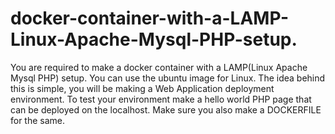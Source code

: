 # docker-container-with-a-LAMP-Linux-Apache-Mysql-PHP-setup.
You are required to make a docker container with a LAMP(Linux Apache Mysql PHP) setup. You can use the ubuntu image for Linux.  The idea behind this is simple, you will be making a Web Application deployment environment. To test your environment make a hello world PHP page that can be deployed on the localhost. Make sure you also make a DOCKERFILE for the same.
